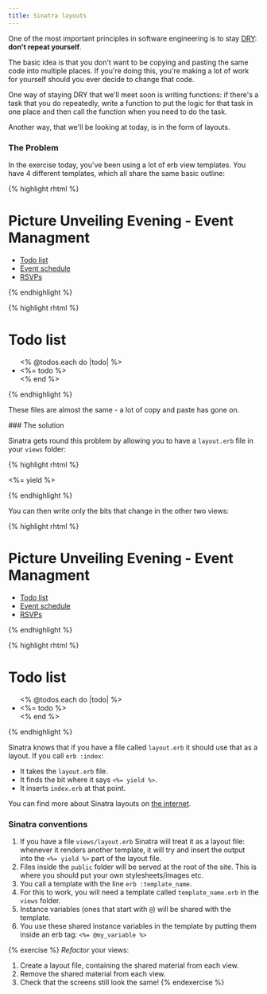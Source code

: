 ```yaml
---
title: Sinatra layouts
---
```


One of the most important principles in software engineering is to stay [DRY](http://en.wikipedia.org/wiki/Don't_repeat_yourself): **don't repeat yourself**.

The basic idea is that you don't want to be copying and pasting the same code into multiple places. If you're doing this, you're making a lot of work for yourself should you ever decide to change that code.

One way of staying DRY that we'll meet soon is writing functions: if there's a task that you do repeatedly, write a function to put the logic for that task in one place and then call the function when you need to do the task.

Another way, that we'll be looking at today, is in the form of layouts.

### The Problem

In the exercise today, you've been using a lot of erb view templates. You have 4 different templates, which all share the same basic outline:

{% highlight rhtml %}
<!-- in views/index.erb -->
<!DOCTYPE html>
<html>
<head>
  <title>Event Manager 2.0</title>
</head>
<body>

  <h1>Picture Unveiling Evening - Event Managment</h1>

  <ul>
    <li><a href='/todos'>Todo list</a></li>
    <li><a href='/schedule'>Event schedule</a></li>
    <li><a href='/rsvps'>RSVPs</a></li>
  </ul>

</body>
</html>
{% endhighlight %}

{% highlight rhtml %}
<!-- in views/todo.erb -->
<!DOCTYPE html>
<html>
<head>
  <title>Event Manager 2.0</title>
</head>
<body>
  <h1>Todo list</h1>

  <ul>
    <% @todos.each do |todo| %>
      <li><%= todo %></li>
    <% end %>
  </ul>

</body>
</html>
{% endhighlight %}

These files are almost the same - a lot of copy and paste has gone on.

### The solution

Sinatra gets round this problem by allowing you to have a `layout.erb` file in your `views` folder:

{% highlight rhtml %}
<!-- views/layout.erb -->
<!DOCTYPE html>
<html>
<head>
  <title>Event Manager 2.0</title>
</head>
<body>

  <%= yield %>

</body>
</html>
{% endhighlight %}

You can then write only the bits that change in the other two views:

{% highlight rhtml %}
<!-- in views/index.erb -->
<h1>Picture Unveiling Evening - Event Managment</h1>

<ul>
  <li><a href='/todos'>Todo list</a></li>
  <li><a href='/schedule'>Event schedule</a></li>
  <li><a href='/rsvps'>RSVPs</a></li>
</ul>
{% endhighlight %}

{% highlight rhtml %}
<!-- in views/todo.erb -->
<h1>Todo list</h1>

<ul>
  <% @todos.each do |todo| %>
    <li><%= todo %></li>
  <% end %>
</ul>
{% endhighlight %}

Sinatra knows that if you have a file called `layout.erb` it should use that as a layout. If you call `erb :index`:

* It takes the `layout.erb` file.
* It finds the bit where it says `<%= yield %>`.
* It inserts `index.erb` at that point.

You can find more about Sinatra layouts on [the internet](http://lmgtfy.com/?q=sinatra+layouts).


<div class="panel panel-primary">
  <div class="panel-heading">
    <h3 class="panel-title">Sinatra conventions</h3>
  </div>
  <div class='panel-body'>
   <ol>
      <li>If you have a file <code>views/layout.erb</code> Sinatra will treat it as a layout file: whenever it renders another template, it will try and insert the output into the <code>&lt;%= yield %&gt;</code> part of the layout file.</li>
      <li>Files inside the <code>public</code> folder will be served at the root of the site. This is where you should put your own stylesheets/images etc.</li>
      <li>You call a template with the line <code>erb :template_name</code>.</li>
      <li>For this to work, you will need a template called <code>template_name.erb</code> in the <code>views</code> folder.</li>
      <li>Instance variables (ones that start with <code>@</code>) will be shared with the template.</li>
      <li>You use these shared instance variables in the template by putting them inside an erb tag: <code>&lt;%= @my_variable %&gt;</code> </li>
    </ol> 
  </div>
</div>

{% exercise %}
*Refactor* your views:

1. Create a layout file, containing the shared material from each view.
2. Remove the shared material from each view.
3. Check that the screens still look the same!
{% endexercise %}
